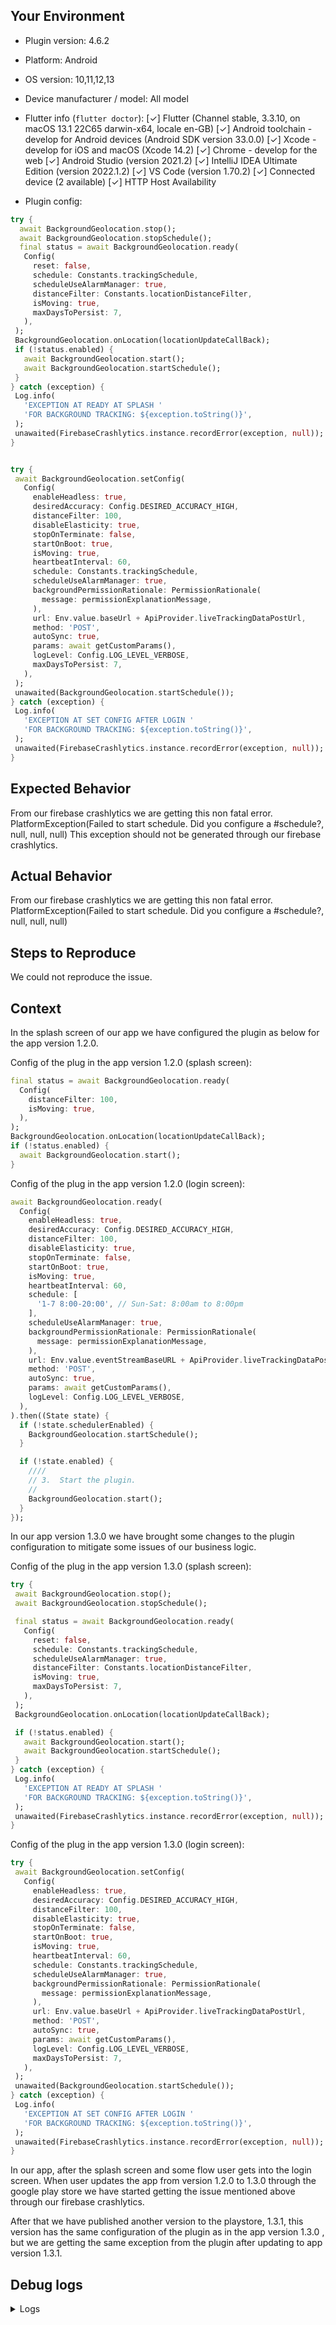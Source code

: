 <!--
*****************************************************************
*
* WARNING:  DO NOT IGNORE THIS TEMPLATE
*
*****************************************************************
-->

<!--
  Provide a general summary of the issue in the Title above
-->
## Your Environment
* Plugin version: 4.6.2
* Platform:  Android
* OS version: 10,11,12,13
* Device manufacturer / model: All model
* Flutter info (`flutter doctor`):
[✓] Flutter (Channel stable, 3.3.10, on macOS 13.1 22C65 darwin-x64, locale en-GB)
[✓] Android toolchain - develop for Android devices (Android SDK version 33.0.0)
[✓] Xcode - develop for iOS and macOS (Xcode 14.2)
[✓] Chrome - develop for the web
[✓] Android Studio (version 2021.2)
[✓] IntelliJ IDEA Ultimate Edition (version 2022.1.2)
[✓] VS Code (version 1.70.2)
[✓] Connected device (2 available)
[✓] HTTP Host Availability



* Plugin config:
```dart <-- Syntax highlighting: DO NOT REMOVE -->
try {
  await BackgroundGeolocation.stop();
  await BackgroundGeolocation.stopSchedule();      
  final status = await BackgroundGeolocation.ready(
   Config(
     reset: false,
     schedule: Constants.trackingSchedule,
     scheduleUseAlarmManager: true,
     distanceFilter: Constants.locationDistanceFilter,
     isMoving: true,
     maxDaysToPersist: 7,
   ),
 );
 BackgroundGeolocation.onLocation(locationUpdateCallBack);
 if (!status.enabled) {
   await BackgroundGeolocation.start();
   await BackgroundGeolocation.startSchedule();
 }
} catch (exception) {
 Log.info(
   'EXCEPTION AT READY AT SPLASH '
   'FOR BACKGROUND TRACKING: ${exception.toString()}',
 );
 unawaited(FirebaseCrashlytics.instance.recordError(exception, null));
} 


try {
 await BackgroundGeolocation.setConfig(
   Config(
     enableHeadless: true,
     desiredAccuracy: Config.DESIRED_ACCURACY_HIGH,
     distanceFilter: 100,
     disableElasticity: true,
     stopOnTerminate: false,
     startOnBoot: true,
     isMoving: true,
     heartbeatInterval: 60,
     schedule: Constants.trackingSchedule,
     scheduleUseAlarmManager: true,
     backgroundPermissionRationale: PermissionRationale(
       message: permissionExplanationMessage,
     ),
     url: Env.value.baseUrl + ApiProvider.liveTrackingDataPostUrl,
     method: 'POST',
     autoSync: true,
     params: await getCustomParams(),
     logLevel: Config.LOG_LEVEL_VERBOSE,
     maxDaysToPersist: 7,
   ),
 );
 unawaited(BackgroundGeolocation.startSchedule());
} catch (exception) {
 Log.info(
   'EXCEPTION AT SET CONFIG AFTER LOGIN '
   'FOR BACKGROUND TRACKING: ${exception.toString()}',
 );
 unawaited(FirebaseCrashlytics.instance.recordError(exception, null));
}
```

## Expected Behavior
<!--- Tell us what should happen -->
From our firebase crashlytics we are getting this non fatal error.
PlatformException(Failed to start schedule.  Did you configure a #schedule?, null, null, null)
This exception should not be generated through our firebase crashlytics.

## Actual Behavior
<!--- Tell us what happens instead -->
From our firebase crashlytics we are getting this non fatal error.
PlatformException(Failed to start schedule.  Did you configure a #schedule?, null, null, null)

## Steps to Reproduce
<!--- reproduce this issue; include code to reproduce, if relevant -->
We could not reproduce the issue.

## Context
<!--- What were you trying to do? -->
In the splash screen of our app we have configured the plugin as below for the app version 1.2.0.

Config of the plug in the app version 1.2.0 (splash screen): 

```dart
final status = await BackgroundGeolocation.ready(
  Config(
    distanceFilter: 100,
    isMoving: true,
  ),
);
BackgroundGeolocation.onLocation(locationUpdateCallBack);
if (!status.enabled) {
  await BackgroundGeolocation.start();
}

```
Config of the plug in the app version 1.2.0 (login screen): 

```dart
await BackgroundGeolocation.ready(
  Config(
    enableHeadless: true,
    desiredAccuracy: Config.DESIRED_ACCURACY_HIGH,
    distanceFilter: 100,
    disableElasticity: true,
    stopOnTerminate: false,
    startOnBoot: true,
    isMoving: true,
    heartbeatInterval: 60,
    schedule: [
      '1-7 8:00-20:00', // Sun-Sat: 8:00am to 8:00pm
    ],
    scheduleUseAlarmManager: true,
    backgroundPermissionRationale: PermissionRationale(
      message: permissionExplanationMessage,
    ),
    url: Env.value.eventStreamBaseURL + ApiProvider.liveTrackingDataPostUrl,
    method: 'POST',
    autoSync: true,
    params: await getCustomParams(),
    logLevel: Config.LOG_LEVEL_VERBOSE,
  ),
).then((State state) {
  if (!state.schedulerEnabled) {
    BackgroundGeolocation.startSchedule();
  }

  if (!state.enabled) {
    ////
    // 3.  Start the plugin.
    //
    BackgroundGeolocation.start();
  }
});

```

In our app version 1.3.0 we have brought some changes to the plugin configuration to mitigate some issues of our business logic. 


Config of the plug in the app version 1.3.0 (splash screen): 

```dart
try {
 await BackgroundGeolocation.stop();
 await BackgroundGeolocation.stopSchedule();

 final status = await BackgroundGeolocation.ready(
   Config(
     reset: false,
     schedule: Constants.trackingSchedule,
     scheduleUseAlarmManager: true,
     distanceFilter: Constants.locationDistanceFilter,
     isMoving: true,
     maxDaysToPersist: 7,
   ),
 );
 BackgroundGeolocation.onLocation(locationUpdateCallBack);

 if (!status.enabled) {
   await BackgroundGeolocation.start();
   await BackgroundGeolocation.startSchedule();
 }
} catch (exception) {
 Log.info(
   'EXCEPTION AT READY AT SPLASH '
   'FOR BACKGROUND TRACKING: ${exception.toString()}',
 );
 unawaited(FirebaseCrashlytics.instance.recordError(exception, null));
}
```

Config of the plug in the app version 1.3.0 (login screen): 

```dart
try {
 await BackgroundGeolocation.setConfig(
   Config(
     enableHeadless: true,
     desiredAccuracy: Config.DESIRED_ACCURACY_HIGH,
     distanceFilter: 100,
     disableElasticity: true,
     stopOnTerminate: false,
     startOnBoot: true,
     isMoving: true,
     heartbeatInterval: 60,
     schedule: Constants.trackingSchedule,
     scheduleUseAlarmManager: true,
     backgroundPermissionRationale: PermissionRationale(
       message: permissionExplanationMessage,
     ),
     url: Env.value.baseUrl + ApiProvider.liveTrackingDataPostUrl,
     method: 'POST',
     autoSync: true,
     params: await getCustomParams(),
     logLevel: Config.LOG_LEVEL_VERBOSE,
     maxDaysToPersist: 7,
   ),
 );
 unawaited(BackgroundGeolocation.startSchedule());
} catch (exception) {
 Log.info(
   'EXCEPTION AT SET CONFIG AFTER LOGIN '
   'FOR BACKGROUND TRACKING: ${exception.toString()}',
 );
 unawaited(FirebaseCrashlytics.instance.recordError(exception, null));
}

```

In our app, after the splash screen and some flow user gets into the login screen. When user updates the app from version 1.2.0  to 1.3.0  through the google play store we have started getting the issue mentioned above through our firebase crashlytics.

After that we have published another version to the playstore, 1.3.1, this version has the same configuration of the plugin as in the app version 1.3.0 , but we are getting the same exception from the plugin after updating to app version 1.3.1. 


## Debug logs
<!-- include iOS / Android logs
- ios XCode logs,
- use #getLog #emailLog methods (@see docs)
- Android: $ adb logcat -s TSLocationManager
-->
<details>
	<summary>Logs</summary>

``` <!-- syntax-highligting:  DO NOT REMOVE -->
```

</details>


